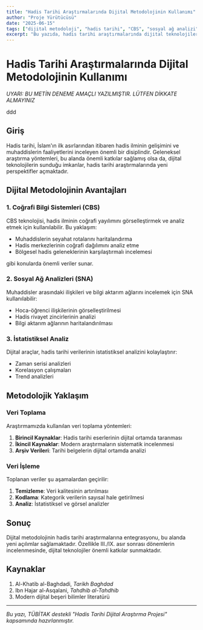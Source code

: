 ```yaml
---
title: "Hadis Tarihi Araştırmalarında Dijital Metodolojinin Kullanımı"
author: "Proje Yürütücüsü"
date: "2025-06-15"
tags: ["dijital metodoloji", "hadis tarihi", "CBS", "sosyal ağ analizi"]
excerpt: "Bu yazıda, hadis tarihi araştırmalarında dijital teknolojilerin kullanımı ve bu alanda yeni açılımlar ele alınmaktadır."
---
```


# Hadis Tarihi Araştırmalarında Dijital Metodolojinin Kullanımı
*UYARI: BU METİN DENEME AMAÇLI YAZILMIŞTIR. LÜTFEN DİKKATE ALMAYINIZ*

ddd
## Giriş

Hadis tarihi, İslam'ın ilk asırlarından itibaren hadis ilminin gelişimini ve muhaddislerin faaliyetlerini inceleyen önemli bir disiplindir. Geleneksel araştırma yöntemleri, bu alanda önemli katkılar sağlamış olsa da, dijital teknolojilerin sunduğu imkanlar, hadis tarihi araştırmalarında yeni perspektifler açmaktadır.

## Dijital Metodolojinin Avantajları

### 1. Coğrafi Bilgi Sistemleri (CBS)

CBS teknolojisi, hadis ilminin coğrafi yayılımını görselleştirmek ve analiz etmek için kullanılabilir. Bu yaklaşım:

- Muhaddislerin seyahat rotalarını haritalandırma
- Hadis merkezlerinin coğrafi dağılımını analiz etme
- Bölgesel hadis geleneklerinin karşılaştırmalı incelemesi

gibi konularda önemli veriler sunar.

### 2. Sosyal Ağ Analizleri (SNA)

Muhaddisler arasındaki ilişkileri ve bilgi aktarım ağlarını incelemek için SNA kullanılabilir:

- Hoca-öğrenci ilişkilerinin görselleştirilmesi
- Hadis rivayet zincirlerinin analizi
- Bilgi aktarım ağlarının haritalandırılması

### 3. İstatistiksel Analiz

Dijital araçlar, hadis tarihi verilerinin istatistiksel analizini kolaylaştırır:

- Zaman serisi analizleri
- Korelasyon çalışmaları
- Trend analizleri

## Metodolojik Yaklaşım

### Veri Toplama

Araştırmamızda kullanılan veri toplama yöntemleri:

1. **Birincil Kaynaklar**: Hadis tarihi eserlerinin dijital ortamda taranması
2. **İkincil Kaynaklar**: Modern araştırmaların sistematik incelenmesi
3. **Arşiv Verileri**: Tarihi belgelerin dijital ortamda analizi

### Veri İşleme

Toplanan veriler şu aşamalardan geçirilir:

1. **Temizleme**: Veri kalitesinin artırılması
2. **Kodlama**: Kategorik verilerin sayısal hale getirilmesi
3. **Analiz**: İstatistiksel ve görsel analizler

## Sonuç

Dijital metodolojinin hadis tarihi araştırmalarına entegrasyonu, bu alanda yeni açılımlar sağlamaktadır. Özellikle III./IX. asır sonrası dönemlerin incelenmesinde, dijital teknolojiler önemli katkılar sunmaktadır.

## Kaynaklar

1. Al-Khatib al-Baghdadi, *Tarikh Baghdad*
2. Ibn Hajar al-Asqalani, *Tahdhib al-Tahdhib*
3. Modern dijital beşeri bilimler literatürü

---

*Bu yazı, TÜBİTAK destekli "Hadis Tarihi Dijital Araştırma Projesi" kapsamında hazırlanmıştır.*
